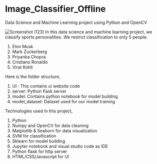 # Image_Classifier_Offline
Data Science and Machine Learning project using Python and OpenCV

![Screenshot (123)](https://user-images.githubusercontent.com/51874859/203472752-aa213071-a806-41fd-8c61-e4062c8ff8cd.png)
In this data science and machine learning project, we classify sports personalities. We restrict classification to only 5 people:
  1. Elon Musk
  2. Mark Zuckerberg
  3. Priyanka Chopra
  4. Cristiano Ronaldo
  5. Virat Kohli

Here is the folder structure,
  1. UI : This contains ui website code
  2. server: Python flask server
  3. model: Contains python notebook for model building
  4. model_dataset: Dataset used for our model training
 
Technologies used in this project,
1. Python
2. Numpy and OpenCV for data cleaning
3. Matplotlib & Seaborn for data visualization
4. SVM for classification
5. Sklearn for model building
6. Jupyter notebook and visual studio code as IDE
7. Python flask for http server
8. HTML/CSS/Javascript for UI
